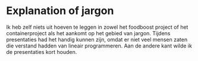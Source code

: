 # Explanation of jargon

Ik heb zelf niets uit hoeven te leggen in zowel het foodboost project of het containerproject als het aankomt op het gebied van jargon. 
Tijdens presentaties had het handig kunnen zijn, omdat er niet veel mensen zaten die verstand hadden van lineair programmeren. 
Aan de andere kant wilde ik de presentaties kort houden.
